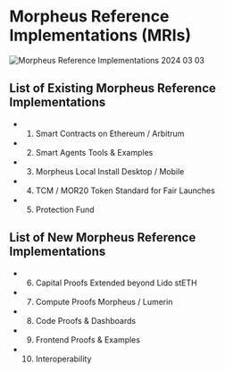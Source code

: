 # Morpheus Reference Implementations (MRIs)

![Morpheus Reference Implementations 2024 03 03](https://github.com/MorpheusAIs/Docs/assets/1563345/197ca0eb-d523-409c-a53c-cc844457c56a)

## List of Existing Morpheus Reference Implementations
- 1. Smart Contracts on Ethereum / Arbitrum
- 2. Smart Agents Tools & Examples
- 3. Morpheus Local Install Desktop / Mobile
- 4. TCM / MOR20 Token Standard for Fair Launches
- 5. Protection Fund

## List of New Morpheus Reference Implementations
- 6. Capital Proofs Extended beyond Lido stETH
- 7. Compute Proofs Morpheus / Lumerin
- 8. Code Proofs & Dashboards
- 9. Frontend Proofs & Examples 
- 10. Interoperability   
